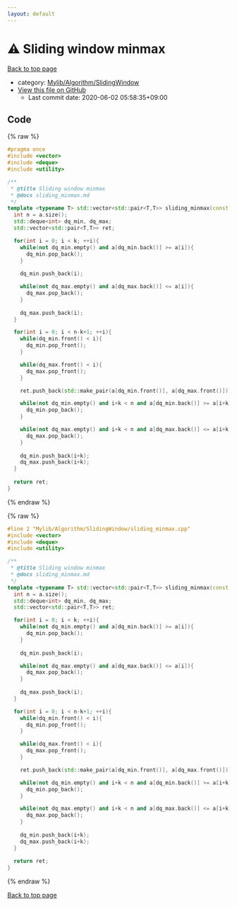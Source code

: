 ```yaml
---
layout: default
---
```


<!-- mathjax config similar to math.stackexchange -->
<script type="text/javascript" async
  src="https://cdnjs.cloudflare.com/ajax/libs/mathjax/2.7.5/MathJax.js?config=TeX-MML-AM_CHTML">
</script>
<script type="text/x-mathjax-config">
  MathJax.Hub.Config({
    TeX: { equationNumbers: { autoNumber: "AMS" }},
    tex2jax: {
      inlineMath: [ ['$','$'] ],
      processEscapes: true
    },
    "HTML-CSS": { matchFontHeight: false },
    displayAlign: "left",
    displayIndent: "2em"
  });
</script>

<script type="text/javascript" src="https://cdnjs.cloudflare.com/ajax/libs/jquery/3.4.1/jquery.min.js"></script>
<script src="https://cdn.jsdelivr.net/npm/jquery-balloon-js@1.1.2/jquery.balloon.min.js" integrity="sha256-ZEYs9VrgAeNuPvs15E39OsyOJaIkXEEt10fzxJ20+2I=" crossorigin="anonymous"></script>
<script type="text/javascript" src="../../../../assets/js/copy-button.js"></script>
<link rel="stylesheet" href="../../../../assets/css/copy-button.css" />


# :warning: Sliding window minmax

<a href="../../../../index.html">Back to top page</a>

* category: <a href="../../../../index.html#1d0203f9a0b34121f2fb0bb17b094d0f">Mylib/Algorithm/SlidingWindow</a>
* <a href="{{ site.github.repository_url }}/blob/master/Mylib/Algorithm/SlidingWindow/sliding_minmax.cpp">View this file on GitHub</a>
    - Last commit date: 2020-06-02 05:58:35+09:00




## Code

<a id="unbundled"></a>
{% raw %}
```cpp
#pragma once
#include <vector>
#include <deque>
#include <utility>

/**
 * @title Sliding window minmax
 * @docs sliding_minmax.md
 */
template <typename T> std::vector<std::pair<T,T>> sliding_minmax(const std::vector<T> &a, int k){
  int n = a.size();
  std::deque<int> dq_min, dq_max;
  std::vector<std::pair<T,T>> ret;

  for(int i = 0; i < k; ++i){
    while(not dq_min.empty() and a[dq_min.back()] >= a[i]){
      dq_min.pop_back();
    }
    
    dq_min.push_back(i);

    while(not dq_max.empty() and a[dq_max.back()] <= a[i]){
      dq_max.pop_back();
    }
    
    dq_max.push_back(i);
  }

  for(int i = 0; i < n-k+1; ++i){
    while(dq_min.front() < i){
      dq_min.pop_front();
    }

    while(dq_max.front() < i){
      dq_max.pop_front();
    }

    ret.push_back(std::make_pair(a[dq_min.front()], a[dq_max.front()]));

    while(not dq_min.empty() and i+k < n and a[dq_min.back()] >= a[i+k]){
      dq_min.pop_back();
    }

    while(not dq_max.empty() and i+k < n and a[dq_max.back()] <= a[i+k]){
      dq_max.pop_back();
    }
    
    dq_min.push_back(i+k);
    dq_max.push_back(i+k);
  }
  
  return ret;
}

```
{% endraw %}

<a id="bundled"></a>
{% raw %}
```cpp
#line 2 "Mylib/Algorithm/SlidingWindow/sliding_minmax.cpp"
#include <vector>
#include <deque>
#include <utility>

/**
 * @title Sliding window minmax
 * @docs sliding_minmax.md
 */
template <typename T> std::vector<std::pair<T,T>> sliding_minmax(const std::vector<T> &a, int k){
  int n = a.size();
  std::deque<int> dq_min, dq_max;
  std::vector<std::pair<T,T>> ret;

  for(int i = 0; i < k; ++i){
    while(not dq_min.empty() and a[dq_min.back()] >= a[i]){
      dq_min.pop_back();
    }
    
    dq_min.push_back(i);

    while(not dq_max.empty() and a[dq_max.back()] <= a[i]){
      dq_max.pop_back();
    }
    
    dq_max.push_back(i);
  }

  for(int i = 0; i < n-k+1; ++i){
    while(dq_min.front() < i){
      dq_min.pop_front();
    }

    while(dq_max.front() < i){
      dq_max.pop_front();
    }

    ret.push_back(std::make_pair(a[dq_min.front()], a[dq_max.front()]));

    while(not dq_min.empty() and i+k < n and a[dq_min.back()] >= a[i+k]){
      dq_min.pop_back();
    }

    while(not dq_max.empty() and i+k < n and a[dq_max.back()] <= a[i+k]){
      dq_max.pop_back();
    }
    
    dq_min.push_back(i+k);
    dq_max.push_back(i+k);
  }
  
  return ret;
}

```
{% endraw %}

<a href="../../../../index.html">Back to top page</a>

